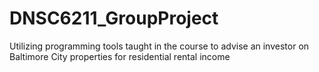 # DNSC6211_GroupProject
Utilizing programming tools taught in the course to advise an investor on Baltimore City properties for residential rental income
